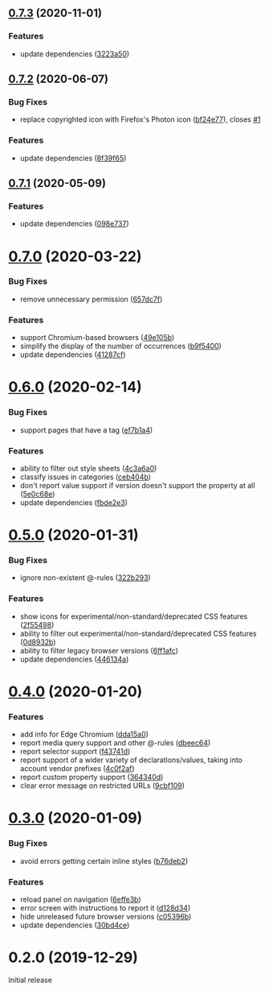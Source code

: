 ## [0.7.3](https://github.com/acalvo/css-compat/compare/v0.7.2...v0.7.3) (2020-11-01)


### Features

* update dependencies ([3223a50](https://github.com/acalvo/css-compat/commit/3223a5008786a94a4419d9e24b691b903c13e685))



## [0.7.2](https://github.com/acalvo/css-compat/compare/v0.7.1...v0.7.2) (2020-06-07)


### Bug Fixes

* replace copyrighted icon with Firefox's Photon icon ([bf24e77](https://github.com/acalvo/css-compat/commit/bf24e7769bdd62931470cef228ec3f99e4a7c51f)), closes [#1](https://github.com/acalvo/css-compat/issues/1)


### Features

* update dependencies ([8f39f65](https://github.com/acalvo/css-compat/commit/8f39f65c9f988522338f48466e3418fac1e399a0))



## [0.7.1](https://github.com/acalvo/css-compat/compare/v0.7.0...v0.7.1) (2020-05-09)


### Features

* update dependencies ([098e737](https://github.com/acalvo/css-compat/commit/098e73766bbf908038f597790f3b7bfcbffc8e1a))



# [0.7.0](https://github.com/acalvo/css-compat/compare/v0.6.0...v0.7.0) (2020-03-22)


### Bug Fixes

* remove unnecessary permission ([657dc7f](https://github.com/acalvo/css-compat/commit/657dc7f26f593c55fb2829aae228e01b23dbdd99))


### Features

* support Chromium-based browsers ([49e105b](https://github.com/acalvo/css-compat/commit/49e105bfd9753f9e7674f81de8adc5cecbb91fa5))
* simplify the display of the number of occurrences ([b9f5400](https://github.com/acalvo/css-compat/commit/b9f54002962772859f8063c8812c8f2a8e9557b5))
* update dependencies ([41287cf](https://github.com/acalvo/css-compat/commit/41287cf62f8116c662c7106bc1d9a78838f1a1d3))



# [0.6.0](https://github.com/acalvo/css-compat/compare/v0.5.0...v0.6.0) (2020-02-14)


### Bug Fixes

* support pages that have a <base> tag ([ef7b1a4](https://github.com/acalvo/css-compat/commit/ef7b1a41fdbeeae6923967acb4070ad9d3d2ed17))


### Features

* ability to filter out style sheets ([4c3a6a0](https://github.com/acalvo/css-compat/commit/4c3a6a07d3a2b910b4e86e9bf522069942bbbd32))
* classify issues in categories ([ceb404b](https://github.com/acalvo/css-compat/commit/ceb404b32b1a4f325a651cef73f897fc137491ab))
* don't report value support if version doesn't support the property at all ([5e0c68e](https://github.com/acalvo/css-compat/commit/5e0c68ecb6348cb15314091e4cb3bd5005611a93))
* update dependencies ([fbde2e3](https://github.com/acalvo/css-compat/commit/fbde2e33ad14fbcad8b51509383964cda8ad229f))



# [0.5.0](https://github.com/acalvo/css-compat/compare/v0.4.0...v0.5.0) (2020-01-31)


### Bug Fixes

* ignore non-existent @-rules ([322b293](https://github.com/acalvo/css-compat/commit/322b2937f8ad8d1e696392c5272ed5d1e265e512))


### Features

* show icons for experimental/non-standard/deprecated CSS features ([2f55498](https://github.com/acalvo/css-compat/commit/2f5549806406e95bd0a6c53548788f9dd01f499a))
* ability to filter out experimental/non-standard/deprecated CSS features ([0d8932b](https://github.com/acalvo/css-compat/commit/0d8932becdb23241bab07e684c9eaeb3181c7e1a))
* ability to filter legacy browser versions ([6ff1afc](https://github.com/acalvo/css-compat/commit/6ff1afcee858d4de4cfcf4bb95951daaf9fd6c6e))
* update dependencies ([446134a](https://github.com/acalvo/css-compat/commit/446134a38f3322db99c78c792fe8892f92992402))



# [0.4.0](https://github.com/acalvo/css-compat/compare/v0.3.0...v0.4.0) (2020-01-20)


### Features

* add info for Edge Chromium ([dda15a0](https://github.com/acalvo/css-compat/commit/dda15a0aad6f2e3077751a00adaae46f3e71f8f7))
* report media query support and other @-rules ([dbeec64](https://github.com/acalvo/css-compat/commit/dbeec64eaf7a29661887049e9fab2c07ea13eedb))
* report selector support ([f43741d](https://github.com/acalvo/css-compat/commit/f43741d03c13adb4b5334d155bff526cc94f7c9f))
* report support of a wider variety of declarations/values, taking into account vendor prefixes ([4c0f2af](https://github.com/acalvo/css-compat/commit/4c0f2af69d8fe47b3a378ab117828d77ea84a1b6))
* report custom property support ([364340d](https://github.com/acalvo/css-compat/commit/364340dbe6ca36f300227c49cfd35aebb016be0d))
* clear error message on restricted URLs ([9cbf109](https://github.com/acalvo/css-compat/commit/9cbf109b86c1447c571348fd131fda64a29b988a))



# [0.3.0](https://github.com/acalvo/css-compat/compare/v0.2.0...v0.3.0) (2020-01-09)


### Bug Fixes

* avoid errors getting certain inline styles ([b76deb2](https://github.com/acalvo/css-compat/commit/b76deb25bb248ab89de18dab514af5905e71fda0))


### Features

* reload panel on navigation ([6effe3b](https://github.com/acalvo/css-compat/commit/6effe3bc0af4aa6858c8131e60b8fe33b9513ca7))
* error screen with instructions to report it ([d128d34](https://github.com/acalvo/css-compat/commit/d128d34acfced7fc9b9e5d06adf56e80eb740b9d))
* hide unreleased future browser versions ([c05396b](https://github.com/acalvo/css-compat/commit/c05396bc29bdf340642567e25267e461f78ffd6c))
* update dependencies ([30bd4ce](https://github.com/acalvo/css-compat/commit/30bd4ce1ca8581dc535d9caf687017e1f4692ce0))



# 0.2.0 (2019-12-29)

Initial release
